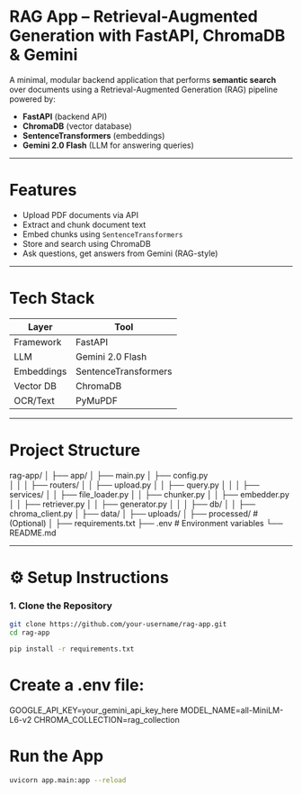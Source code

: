 # RAG App – Retrieval-Augmented Generation with FastAPI, ChromaDB & Gemini

A minimal, modular backend application that performs **semantic search** over documents using a Retrieval-Augmented Generation (RAG) pipeline powered by:

- **FastAPI** (backend API)
- **ChromaDB** (vector database)
- **SentenceTransformers** (embeddings)
- **Gemini 2.0 Flash** (LLM for answering queries)

---

# Features

- Upload PDF documents via API
- Extract and chunk document text
- Embed chunks using `SentenceTransformers`
- Store and search using ChromaDB
- Ask questions, get answers from Gemini (RAG-style)

---

# Tech Stack

| Layer       | Tool                         |
|-------------|------------------------------|
| Framework   | FastAPI                      |
| LLM         | Gemini 2.0 Flash             |
| Embeddings  | SentenceTransformers         |
| Vector DB   | ChromaDB                     |
| OCR/Text    | PyMuPDF                      |

---

# Project Structure

rag-app/
│
├── app/
│ ├── main.py 
│ ├── config.py   
│ │
│ ├── routers/ 
│ │ ├── upload.py 
│ │ ├── query.py 
│ │
│ ├── services/ 
│ │ ├── file_loader.py 
│ │ ├── chunker.py 
│ │ ├── embedder.py 
│ │ ├── retriever.py 
│ │ ├── generator.py 
│ │
│ ├── db/
│ │ ├── chroma_client.py 
│
├── data/
│ ├── uploads/ 
│ ├── processed/ # (Optional) 
│
├── requirements.txt 
├── .env # Environment variables
└── README.md 

---

# ⚙️ Setup Instructions

### 1. Clone the Repository

```bash
git clone https://github.com/your-username/rag-app.git
cd rag-app

pip install -r requirements.txt

```

# Create a .env file:

GOOGLE_API_KEY=your_gemini_api_key_here
MODEL_NAME=all-MiniLM-L6-v2
CHROMA_COLLECTION=rag_collection

# Run the App

```bash
uvicorn app.main:app --reload
```

